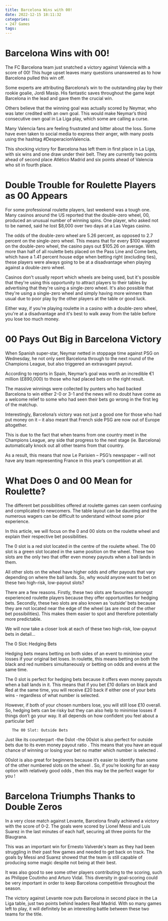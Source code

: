 ```yaml
---
title: Barcelona Wins with 00!
date: 2022-12-15 18:11:32
categories:
- 247 Games
tags:
---
```



#  Barcelona Wins with 00!

The FC Barcelona team just snatched a victory against Valencia with a score of 00! This huge upset leaves many questions unanswered as to how Barcelona pulled this win off.

Some experts are attributing Barcelona’s win to the outstanding play by their rookie goalie, Jordi Masip. His fantastic saves throughout the game kept Barcelona in the lead and gave them the crucial win.

Others believe that the winning goal was actually scored by Neymar, who was later credited with an own goal. This would make Neymar’s third consecutive own goal in La Liga play, which some are calling a curse.

Many Valencia fans are feeling frustrated and bitter about the loss. Some have even taken to social media to express their anger, with many posts using the hashtag #DesperacionValencia.

This shocking victory for Barcelona has left them in first place in La Liga, with six wins and one draw under their belt. They are currently two points ahead of second place Atlético Madrid and six points ahead of Valencia who sit in fourth place.

#  Double Trouble for Roulette Players as 00 Appears

For some professional roulette players, last weekend was a tough one. Many casinos around the US reported that the double-zero wheel, 00, produced an unusual number of winning spins. One player, who asked not to be named, said he lost $8,000 over two days at a Las Vegas casino.

The odds of the double-zero wheel are 5.26 percent, as opposed to 2.7 percent on the single-zero wheel. This means that for every $100 wagered on the double-zero wheel, the casino pays out $105.26 on average. With more than half of all roulette bets placed on the Pass Line and Come bets, which have a 1.41 percent house edge when betting right (excluding ties), these players were always going to be at a disadvantage when playing against a double-zero wheel.

Casinos don't usually report which wheels are being used, but it's possible that they're using this opportunity to attract players to their tables by advertising that they're using a single-zero wheel. It's also possible that they're using a single-zero wheel and simply having more winners than usual due to poor play by the other players at the table or good luck.

Either way, if you're playing roulette in a casino with a double-zero wheel, you're at a disadvantage and it's best to walk away from the table before you lose too much money.

#  00 Pays Out Big in Barcelona Victory

When Spanish super-star, Neymar netted in stoppage time against PSG on Wednesday, he not only sent Barcelona through to the next round of the Champions League, but also triggered an extravagant payout.

According to reports in Spain, Neymar’s goal was worth an incredible €1 million (£890,000) to those who had placed bets on the right result.

The massive winnings were collected by punters who had backed Barcelona to win either 2-0 or 3-1 and the news will no doubt have come as a welcome relief to some who had seen their bets go wrong in the first leg of the matchup.

Interestingly, Barcelona’s victory was not just a good one for those who had put money on it – it also meant that French side PSG are now out of Europe altogether.

This is due to the fact that when teams from one country meet in the Champions League, any side that progress to the next stage (ie. Barcelona) automatically knock out all other teams from that country.

As a result, this means that now Le Parisien – PSG’s newspaper – will not have any team representing France in this year’s competition at all.

#  What Does 0 and 00 Mean for Roulette?

The different bet possibilities offered at roulette games can seem confusing and complicated to newcomers. The table layout can be daunting and the numerous wagers can be difficult to understand without some prior experience.

In this article, we will focus on the 0 and 00 slots on the roulette wheel and explain their respective bet possibilities.

The 0 slot is a red slot located in the centre of the roulette wheel. The 00 slot is a green slot located in the same position on the wheel. These two slots are the only two that offer even money payouts when a ball lands in them.

All other slots on the wheel have higher odds and offer payouts that vary depending on where the ball lands. So, why would anyone want to bet on these two high-risk, low-payout slots?

There are a few reasons. Firstly, these two slots are favourites amongst experienced roulette players because they offer opportunities for hedging bets. Secondly, these two slots are also known as ‘outside’ bets because they are not located near the edge of the wheel (as are most of the other bet possibilities). This makes them easier to spot and therefore potentially more predictable.

We will now take a closer look at each of these two high-risk, low-payout bets in detail…

The 0 Slot: Hedging Bets

Hedging bets means betting on both sides of an event to minimise your losses if your original bet loses. In roulette, this means betting on both the black and red numbers simultaneously or betting on odds and evens at the same time.

The 0 slot is perfect for hedging bets because it offers even money payouts when a ball lands in it. This means that if you bet £10 dollars on black and Red at the same time, you will receive £20 back if either one of your bets wins - regardless of what number is selected.

However, if both of your chosen numbers lose, you will still lose £10 overall. So, hedging bets can be risky but they can also help to minimise losses if things don’t go your way. It all depends on how confident you feel about a particular bet!


       The 00 Slot: Outside Bets 

Just like its counterpart -the 0slot -the 00slot is also perfect for outside bets due to its even money payout ratio . This means that you have an equal chance of winning or losing your bet no matter which number is selected . 

 00slot is also great for beginners because it’s easier to identify than some of the other numbered slots on the wheel . So, if you’re looking for an easy option with relatively good odds , then this may be the perfect wager for you !

#  Barcelona Triumphs Thanks to Double Zeros

In a very close match against Levante, Barcelona finally achieved a victory with the score of 0-2. The goals were scored by Lionel Messi and Luis Suarez in the last minutes of each half, securing all three points for the Blaugrana.

This was an important win for Ernesto Valverde's team as they had been struggling in their past few games and needed to get back on track. The goals by Messi and Suarez showed that the team is still capable of producing some magic despite not being at their best.

It was also good to see some other players contributing to the scoring, such as Philippe Coutinho and Arturo Vidal. This diversity in goal-scoring could be very important in order to keep Barcelona competitive throughout the season.

The victory against Levante now puts Barcelona in second place in the La Liga table, just two points behind leaders Real Madrid. With so many games left to play, it will definitely be an interesting battle between these two teams for the title.